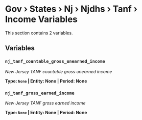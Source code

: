 # Gov › States › Nj › Njdhs › Tanf › Income Variables

This section contains 2 variables.

## Variables

### `nj_tanf_countable_gross_unearned_income`
*New Jersey TANF countable gross unearned income*

**Type: `None` | Entity: None | Period: None**

### `nj_tanf_gross_earned_income`
*New Jersey TANF gross earned income*

**Type: `None` | Entity: None | Period: None**
